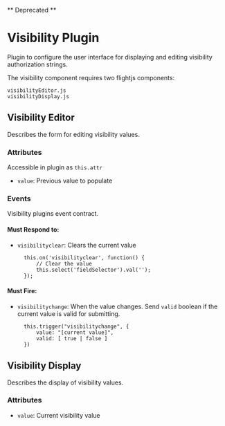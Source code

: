 ** Deprecated **

Visibility Plugin
=================

Plugin to configure the user interface for displaying and editing visibility authorization strings.

The visibility component requires two flightjs components:

    visibilityEditor.js
    visibilityDisplay.js


## Visibility Editor

Describes the form for editing visibility values.

### Attributes

Accessible in plugin as `this.attr`

* `value`: Previous value to populate

### Events

Visibility plugins event contract.

#### Must Respond to:

* `visibilityclear`: Clears the current value

        this.on('visibilityclear', function() {
            // Clear the value
            this.select('fieldSelector').val('');
        });


#### Must Fire:

* `visibilitychange`: When the value changes. Send `valid` boolean if the current value is valid for submitting.

        this.trigger("visibilitychange", {
            value: "[current value]",
            valid: [ true | false ] 
        })

## Visibility Display

Describes the display of visibility values.

### Attributes

* `value`: Current visibility value
